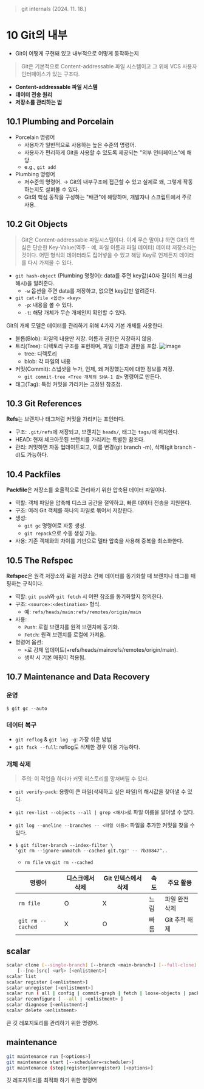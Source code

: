 >git internals (2024. 11. 18.)
# 10 Git의 내부
- Git이 어떻게 구현돼 있고 내부적으로 어떻게 동작하는지  

>Git은 기본적으로 Content-addressable 파일 시스템이고 그 위에 VCS 사용자 인터페이스가 있는 구조다.  
- **Content-addressable 파일 시스템**
- **데이터 전송 원리**
- **저장소를 관리하는 법**

## 10.1 Plumbing and Porcelain
- Porcelain 명령어
  - 사용자가 일반적으로 사용하는 높은 수준의 명령어.
  - 사용자가 편리하게 Git을 사용할 수 있도록 제공되는 "외부 인터페이스"에 해당.
  - e.g., `git add`
- Plumbing 명령어
  - 저수준의 명령어. → Git의 내부구조에 접근할 수 있고 실제로 왜, 그렇게 작동하는지도 살펴볼 수 있다.
  - Git의 핵심 동작을 구성하는 "배관"에 해당하며, 개발자나 스크립트에서 주로 사용.

## 10.2 Git Objects
>Git은 Content-addressable 파일시스템이다. 이게 무슨 말이냐 하면 Git의 핵심은 단순한 Key-Value(역주 - 예, 파일 이름과 파일 데이터) 데이터 저장소라는 것이다. 어떤 형식의 데이터라도 집어넣을 수 있고 해당 Key로 언제든지 데이터를 다시 가져올 수 있다.

- `git hash-object` (Plumbing 명령어): data를 주면 key값(40자 길이의 체크섬 해시)을 알려준다.
  - `-w` 옵션을 주면 data를 저장하고, 없으면 key값만 알려준다.
- `git cat-file <옵션> <key>`
  - `-p`: 내용을 볼 수 있다.
  - `-t`: 해당 개체가 무슨 개체인지 확인할 수 있다.
  
Git의 개체 모델은 데이터를 관리하기 위해 4가지 기본 개체를 사용한다.

- 블롭(Blob): 파일의 내용만 저장. 이름과 권한은 저장하지 않음.
- 트리(Tree): 디렉토리 구조를 표현하며, 파일 이름과 권한을 포함.
  ![image](https://github.com/user-attachments/assets/af95ea77-10db-4a91-b65a-d2128e146a7e)
  - tree: 디렉토리
  - blob: 각 파일의 내용
- 커밋(Commit): 스냅샷을 누가, 언제, 왜 저장했는지에 대한 정보를 저장.
  - `git commit-tree <Tree 개체의 SHA-1 값>` 명령어로 만든다.
- 태그(Tag): 특정 커밋을 가리키는 고정된 참조점.  

## 10.3 Git References
**Refs**는 브랜치나 태그처럼 커밋을 가리키는 포인터다.

- 구조: `.git/refs`에 저장되고, 브랜치는 `heads/`, 태그는 `tags/`에 위치한다.
- HEAD: 현재 체크아웃된 브랜치를 가리키는 특별한 참조다.
- 관리: 커밋하면 자동 업데이트되고, 이름 변경(git branch -m), 삭제(git branch -d)도 가능하다.

## 10.4 Packfiles
**Packfile**은 저장소를 효율적으로 관리하기 위한 압축된 데이터 파일이다.

- 역할: 객체 파일을 압축해 디스크 공간을 절약하고, 빠른 데이터 전송을 지원한다.
- 구조: 여러 Git 객체를 하나의 파일로 묶어서 저장한다.
- 생성:
  - `git gc` 명령어로 자동 생성.
  - `git repack`으로 수동 생성 가능.
- 사용: 기존 객체와의 차이를 기반으로 델타 압축을 사용해 중복을 최소화한다.

## 10.5 The Refspec
**Refspec**은 원격 저장소와 로컬 저장소 간에 데이터를 동기화할 때 브랜치나 태그를 매핑하는 규칙이다.

- 역할: `git push`와 `git fetch` 시 어떤 참조를 동기화할지 정의한다.
- 구조: `<source>:<destination>` 형식.
  - 예: `refs/heads/main:refs/remotes/origin/main`
- 사용:
  - `Push`: 로컬 브랜치를 원격 브랜치에 동기화.
  - `Fetch`: 원격 브랜치를 로컬에 가져옴.
- 명령어 옵션:
  - `+`로 강제 업데이트(+refs/heads/main:refs/remotes/origin/main).
  - 생략 시 기본 매핑이 적용됨.

## 10.7 Maintenance and Data Recovery
### 운영
```
$ git gc --auto
```

### 데이터 복구
- `git reflog` & `git log -g`: 가장 쉬운 방법
- `git fsck --full`: reflog도 삭제한 경우 이용 가능하다.

### 개체 삭제
>주의: 이 작업을 하다가 커밋 히스토리를 망쳐버릴 수 있다.
- `git verify-pack`: 용량이 큰 파일(삭제하고 싶은 파일)의 해시값을 찾아낼 수 있다.
- `git rev-list --objects --all | grep <해시>`로 파일 이름을 알아낼 수 있다.
- `git log --oneline --branches -- <파일 이름>`: 파일을 추가한 커밋을 찾을 수 있다.
- ```
  $ git filter-branch --index-filter \
  'git rm --ignore-unmatch --cached git.tgz' -- 7b30847^..
  ```
  - `rm file` vs `git rm --cached`

  | 명령어                | 디스크에서 삭제 | Git 인덱스에서 삭제 | 속도  | 주요 활용       |
  |-----------------------|----------------|---------------------|-------|----------------|
  | `rm file`            | O              | X                   | 느림  | 파일 완전 삭제 |
  | `git rm --cached`    | X              | O                   | 빠름  | Git 추적 해제  |

## scalar
```bash
scalar clone [--single-branch] [--branch <main-branch>] [--full-clone]
	[--[no-]src] <url> [<enlistment>]
scalar list
scalar register [<enlistment>]
scalar unregister [<enlistment>]
scalar run ( all | config | commit-graph | fetch | loose-objects | pack-files ) [<enlistment>]
scalar reconfigure [ --all | <enlistment> ]
scalar diagnose [<enlistment>]
scalar delete <enlistment>
```
큰 깃 레포지토리를 관리하기 위한 명령어.

## maintenance
```bash
git maintenance run [<options>]
git maintenance start [--scheduler=<scheduler>]
git maintenance (stop|register|unregister) [<options>]
```
깃 레포지토리를 최적화 하기 위한 명령어
